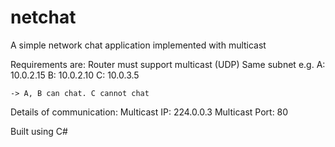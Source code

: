 # netchat
A simple network chat application implemented with multicast 

Requirements are:
  Router must support multicast (UDP)
  Same subnet e.g. 
    A: 10.0.2.15
    B: 10.0.2.10
    C: 10.0.3.5
    
    -> A, B can chat. C cannot chat
  
Details of communication:
  Multicast IP: 224.0.0.3
  Multicast Port: 80

Built using C#
